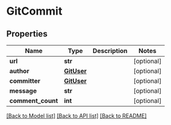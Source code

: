 # GitCommit

## Properties
Name | Type | Description | Notes
------------ | ------------- | ------------- | -------------
**url** | **str** |  | [optional] 
**author** | [**GitUser**](GitUser.md) |  | [optional] 
**committer** | [**GitUser**](GitUser.md) |  | [optional] 
**message** | **str** |  | [optional] 
**comment_count** | **int** |  | [optional] 

[[Back to Model list]](../README.md#documentation-for-models) [[Back to API list]](../README.md#documentation-for-api-endpoints) [[Back to README]](../README.md)


